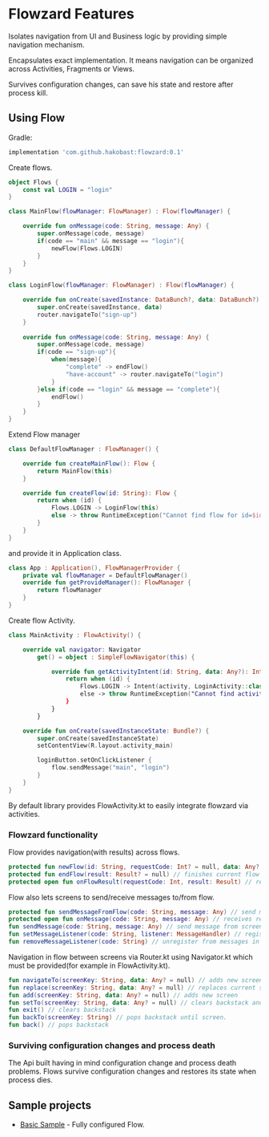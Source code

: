 # Flowzard Features
Isolates navigation from UI and Business logic by providing simple navigation mechanism.

Encapsulates exact implementation. It means navigation can be organized across Activities, Fragments or Views.

Survives configuration changes, can save his state and restore after process kill.

## Using Flow

Gradle:

```groovy
implementation 'com.github.hakobast:flowzard:0.1'

```

Create flows.

```kotlin
object Flows {
	const val LOGIN = "login"
}

class MainFlow(flowManager: FlowManager) : Flow(flowManager) {

	override fun onMessage(code: String, message: Any) {
		super.onMessage(code, message)
		if(code == "main" && message == "login"){
		    newFlow(Flows.LOGIN)
		} 
	}
}

class LoginFlow(flowManager: FlowManager) : Flow(flowManager) {

    override fun onCreate(savedInstance: DataBunch?, data: DataBunch?) {
        super.onCreate(savedInstance, data)
        router.navigateTo("sign-up")
    }
    
	override fun onMessage(code: String, message: Any) {
		super.onMessage(code, message)
		if(code == "sign-up"){
		    when(message){
		        "complete" -> endFlow()
		        "have-account" -> router.navigateTo("login")
		    }
		}else if(code == "login" && message == "complete"){
		    endFlow()
		}
	}
}
```

Extend Flow manager 

```kotlin
class DefaultFlowManager : FlowManager() {

	override fun createMainFlow(): Flow {
		return MainFlow(this)
	}

	override fun createFlow(id: String): Flow {
		return when (id) {
			Flows.LOGIN -> LoginFlow(this)
			else -> throw RuntimeException("Cannot find flow for id=$id")
		}
	}
}
```
and provide it in Application class.
```kotlin
class App : Application(), FlowManagerProvider {
    private val flowManager = DefaultFlowManager() 
    override fun getProvideManager(): FlowManager {
        return flowManager
    }
}
```

Create flow Activity. 

```kotlin
class MainActivity : FlowActivity() {

    override val navigator: Navigator
        get() = object : SimpleFlowNavigator(this) {

            override fun getActivityIntent(id: String, data: Any?): Intent {
                return when (id) {
                    Flows.LOGIN -> Intent(activity, LoginActivity::class.java)
                    else -> throw RuntimeException("Cannot find activity for id=$id")
                }
            }
        }

    override fun onCreate(savedInstanceState: Bundle?) {
        super.onCreate(savedInstanceState)
        setContentView(R.layout.activity_main)

        loginButton.setOnClickListener {
            flow.sendMessage("main", "login")
        }
    }
}
```

By default library provides FlowActivity.kt to easily integrate flowzard via activities.

### Flowzard functionality
Flow provides navigation(with results) across flows.
```kotlin
protected fun newFlow(id: String, requestCode: Int? = null, data: Any? = null) // creates new flow
protected fun endFlow(result: Result? = null) // finishes current flow
protected open fun onFlowResult(requestCode: Int, result: Result) // receives result from flow 
```
Flow also lets screens to send/receive messages to/from flow.
```kotlin
protected fun sendMessageFromFlow(code: String, message: Any) // send message to screen.
protected open fun onMessage(code: String, message: Any) // receives result from screen.
fun sendMessage(code: String, message: Any) // send message from screen.
fun setMessageListener(code: String, listener: MessageHandler) // register to messages in screen.
fun removeMessageListener(code: String) // unregister from messages in screen.
```

Navigation in flow between screens via Router.kt using Navigator.kt which must be provided(for example in FlowActivity.kt).
```kotlin
fun navigateTo(screenKey: String, data: Any? = null) // adds new screen to backstack
fun replace(screenKey: String, data: Any? = null) // replaces current screen with new one
fun add(screenKey: String, data: Any? = null) // adds new screen
fun setTo(screenKey: String, data: Any? = null) // clears backstack and adds new screen to it
fun exit() // clears backstack
fun backTo(screenKey: String) // pops backstack until screen.
fun back() // pops backstack
```

### Surviving configuration changes and process death
The Api built having in mind configuration change and process death problems. Flows survive configuration changes and restores its state when process dies.

## Sample projects

* [Basic Sample](basic) - Fully configured Flow.